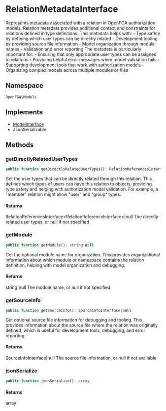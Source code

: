 # RelationMetadataInterface

Represents metadata associated with a relation in OpenFGA authorization models. Relation metadata provides additional context and constraints for relations defined in type definitions. This metadata helps with: - Type safety by defining which user types can be directly related - Development tooling by providing source file information - Model organization through module names - Validation and error reporting The metadata is particularly important for: - Ensuring that only appropriate user types can be assigned to relations - Providing helpful error messages when model validation fails - Supporting development tools that work with authorization models - Organizing complex models across multiple modules or files

## Namespace
`OpenFGA\Models`

## Implements
* [ModelInterface](ModelInterface.md)
* JsonSerializable



## Methods
### getDirectlyRelatedUserTypes


```php
public function getDirectlyRelatedUserTypes(): RelationReferencesInterface<RelationReferenceInterface>|null
```

Get the user types that can be directly related through this relation. This defines which types of users can have this relation to objects, providing type safety and helping with authorization model validation. For example, a &quot;member&quot; relation might allow &quot;user&quot; and &quot;group&quot; types.


#### Returns
RelationReferencesInterface&lt;RelationReferenceInterface&gt;|null
 The directly related user types, or null if not specified

### getModule


```php
public function getModule(): string|null
```

Get the optional module name for organization. This provides organizational information about which module or namespace contains the relation definition, helping with model organization and debugging.


#### Returns
string|null
 The module name, or null if not specified

### getSourceInfo


```php
public function getSourceInfo(): SourceInfoInterface|null
```

Get optional source file information for debugging and tooling. This provides information about the source file where the relation was originally defined, which is useful for development tools, debugging, and error reporting.


#### Returns
SourceInfoInterface|null
 The source file information, or null if not available

### jsonSerialize


```php
public function jsonSerialize(): array
```



#### Returns
array

